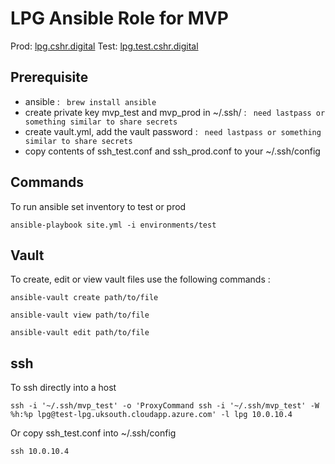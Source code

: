 # LPG Ansible Role for MVP

Prod: [lpg.cshr.digital](https://lpg.cshr.digital) Test: [lpg.test.cshr.digital](https://lpg.test.cshr.digital)



## Prerequisite

 * ansible : ` brew install ansible`
 * create private key mvp_test and mvp_prod in ~/.ssh/ : ` need lastpass or something similar to share secrets`  
 * create vault.yml, add the vault password : ` need lastpass or something similar to share secrets`
 * copy contents of ssh_test.conf and ssh_prod.conf to your ~/.ssh/config 

## Commands

To run ansible set inventory to test or prod

```
ansible-playbook site.yml -i environments/test
```

## Vault

To create, edit or view vault files use the following commands : 

```
ansible-vault create path/to/file  

ansible-vault view path/to/file  

ansible-vault edit path/to/file  
```

## ssh
To ssh directly into a host
```
ssh -i '~/.ssh/mvp_test' -o 'ProxyCommand ssh -i '~/.ssh/mvp_test' -W %h:%p lpg@test-lpg.uksouth.cloudapp.azure.com' -l lpg 10.0.10.4

```
Or copy ssh_test.conf into ~/.ssh/config
``````
ssh 10.0.10.4